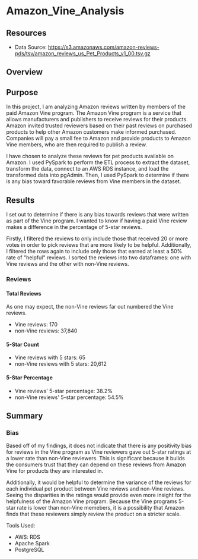 # Amazon_Vine_Analysis

## Resources 
- Data Source: https://s3.amazonaws.com/amazon-reviews-pds/tsv/amazon_reviews_us_Pet_Products_v1_00.tsv.gz

## Overview
## Purpose
In this project, I am analyzing Amazon reviews written by members of the paid Amazon Vine program. The Amazon Vine program is a service that allows manufacturers and publishers to receive reviews for their products. Amazon invited trusted reviewers based on their past reviews on purchased products to help other Amazon customers make informed purchased. Companies will pay a small fee to Amazon and provide products to Amazon Vine members, who are then required to publish a review.

I have chosen to analyze these reviews for pet products available on Amazon. I used PySpark to perform the ETL process to extract the dataset, transform the data, connect to an AWS RDS instance, and load the transformed data into pgAdmin. Then, I used PySpark to determine if there is any bias toward favorable reviews from Vine members in the dataset. 

## Results
I set out to determine if there is any bias towards reviews that were written as part of the Vine program. I wanted to know if having a paid Vine review makes a difference in the percentage of 5-star reviews.

Firstly, I filtered the reviews to only include those that received 20 or more votes in order to pick reviews that are more likely to be helpful. Additionally, I filtered the rows again to include only those that earned at least a 50% rate of "helpful" reviews. I sorted the reviews into two dataframes: one with Vine reviews and the other with non-Vine reviews. 

### Reviews
#### Total Reviews
As one may expect, the non-Vine reviews far out numbered the Vine reviews.
- Vine reviews: 170
- non-Vine reviews: 37,840

#### 5-Star Count
- Vine reviews with 5 stars: 65
- non-Vine reviews with 5 stars: 20,612


#### 5-Star Percentage
- Vine reviews' 5-star percentage: 38.2%
- non-Vine reviews' 5-star percentage: 54.5%


## Summary
### Bias
Based off of my findings, it does not indicate that there is any positivity bias for reviews in the Vine program as Vine reviewers gave out 5-star ratings at a lower rate than non-Vine reviewers. This is significant because it builds the consumers trust that they can depend on these reviews from Amazon Vine for products they are interested in. 

Additionally, it would be helpful to determine the variance of the reviews for each individual pet product between Vine reviews and non-Vine reviews. Seeing the disparities in the ratings would provide even more insight for the helpfulness of the Amazon Vine program. Because the Vine programs 5-star rate is lower than non-Vine memebers, it is a possibility that Amazon finds that these reviewers simply review the product on a stricter scale.

Tools Used:
- AWS: RDS
- Apache Spark
- PostgreSQL